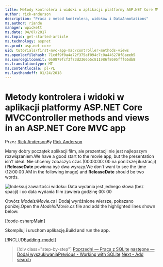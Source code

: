 ```yaml
---
title: Metody kontrolera i widoki w aplikacji platformy ASP.NET Core MVC
author: rick-anderson
description: "Praca z metod kontrolera, widoków i DataAnnotations"
ms.author: riande
manager: wpickett
ms.date: 04/07/2017
ms.topic: get-started-article
ms.technology: aspnet
ms.prod: asp.net-core
uid: tutorials/first-mvc-app-mac/controller-methods-views
ms.openlocfilehash: 71cdf9f0a4a72f375af094c7c0a446278f8aeeb5
ms.sourcegitcommit: 060879fcf3f73d2366b5c811986f8695fff65db8
ms.translationtype: MT
ms.contentlocale: pl-PL
ms.lasthandoff: 01/24/2018
---
```

# <a name="controller-methods-and-views-in-an-aspnet-core-mvc-app"></a><span data-ttu-id="84303-103">Metody kontrolera i widoki w aplikacji platformy ASP.NET Core MVC</span><span class="sxs-lookup"><span data-stu-id="84303-103">Controller methods and views in an ASP.NET Core MVC app</span></span>

<span data-ttu-id="84303-104">Przez [Rick Anderson](https://twitter.com/RickAndMSFT)</span><span class="sxs-lookup"><span data-stu-id="84303-104">By [Rick Anderson](https://twitter.com/RickAndMSFT)</span></span>

<span data-ttu-id="84303-105">Mamy dobry początek aplikacji film, ale prezentacji nie jest najlepszym rozwiązaniem.</span><span class="sxs-lookup"><span data-stu-id="84303-105">We have a good start to the movie app, but the presentation isn't ideal.</span></span> <span data-ttu-id="84303-106">Nie chcemy zobaczyć czas (00:00:00: 00 na poniższej ilustracji) i **ReleaseDate** powinna być dwa wyrazy.</span><span class="sxs-lookup"><span data-stu-id="84303-106">We don't want to see the time (12:00:00 AM in the following image) and **ReleaseDate** should be two words.</span></span>

![Indeksuj zawartości widoku: Data wydania jest jednego słowa (bez spacji) i co data wydania film zawiera godzinę 00: 00](../../tutorials/first-mvc-app/working-with-sql/_static/m55.png)

<span data-ttu-id="84303-108">Otwórz *Models/Movie.cs* i Dodaj wyróżnione wiersze, pokazano poniżej:</span><span class="sxs-lookup"><span data-stu-id="84303-108">Open the *Models/Movie.cs* file and add the highlighted lines shown below:</span></span>

[!code-csharp[Main](../../tutorials/first-mvc-app/start-mvc/sample/MvcMovie/Models/MovieDate.cs?name=snippet_1&highlight=2,11-12)]

<span data-ttu-id="84303-109">Skompiluj i uruchom aplikację.</span><span class="sxs-lookup"><span data-stu-id="84303-109">Build and run the app.</span></span>

<!-- include start
![MVC Movie application open browser showing movie data](../../tutorials/first-mvc-app/working-with-sql/_static/m55.png)

 -->

[!INCLUDE[adding-model](../../includes/mvc-intro/controller-methods-views.md)]

>[!div class="step-by-step"]
<span data-ttu-id="84303-110">[Poprzedni — Praca z SQLite](working-with-sql.md)
[następne — Dodaj wyszukiwania](search.md)</span><span class="sxs-lookup"><span data-stu-id="84303-110">[Previous - Working with SQLite](working-with-sql.md)
[Next - Add search](search.md)</span></span>
